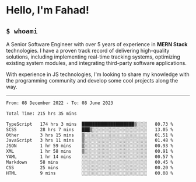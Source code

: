 <h1>Hello, I'm Fahad!</h1>

<h2><code>$ whoami</code></h2>

A Senior Software Engineer with over 5 years of experience in **MERN Stack** technologies. I have a proven track record of delivering high-quality solutions, including implementing real-time tracking systems, optimizing existing system modules, and integrating third-party software applications.

With experience in JS technologies, I'm looking to share my knowledge with the programming community and develop some cool projects along the way.

---

<!--START_SECTION:waka-->

```txt
From: 08 December 2022 - To: 08 June 2023

Total Time: 215 hrs 35 mins

TypeScript   174 hrs 3 mins  ████████████████████▒░░░░   80.73 %
SCSS         28 hrs 7 mins   ███▒░░░░░░░░░░░░░░░░░░░░░   13.05 %
Other        3 hrs 15 mins   ▒░░░░░░░░░░░░░░░░░░░░░░░░   01.51 %
JavaScript   3 hrs 11 mins   ▒░░░░░░░░░░░░░░░░░░░░░░░░   01.48 %
JSON         1 hr 59 mins    ▒░░░░░░░░░░░░░░░░░░░░░░░░   00.93 %
XML          1 hr 58 mins    ▒░░░░░░░░░░░░░░░░░░░░░░░░   00.91 %
YAML         1 hr 14 mins    ░░░░░░░░░░░░░░░░░░░░░░░░░   00.57 %
Markdown     58 mins         ░░░░░░░░░░░░░░░░░░░░░░░░░   00.45 %
CSS          25 mins         ░░░░░░░░░░░░░░░░░░░░░░░░░   00.20 %
HTML         9 mins          ░░░░░░░░░░░░░░░░░░░░░░░░░   00.08 %
```

<!--END_SECTION:waka-->

<!--
**heyFahad/heyFahad** is a ✨ _special_ ✨ repository because its `README.md` (this file) appears on your GitHub profile.

Here are some ideas to get you started:

- 🔭 I’m currently working on ...
- 🌱 I’m currently learning ...
- 👯 I’m looking to collaborate on ...
- 🤔 I’m looking for help with ...
- 💬 Ask me about ...
- 📫 How to reach me: ...
- 😄 Pronouns: ...
- ⚡ Fun fact: ...
-->
